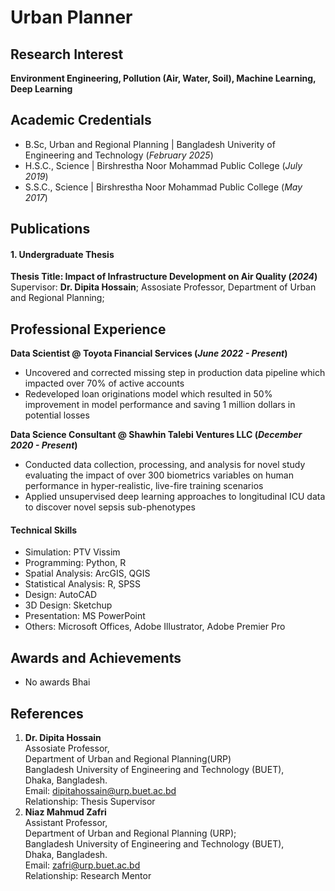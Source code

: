 # Urban Planner

## Research Interest
**Environment Engineering, Pollution (Air, Water, Soil), Machine Learning, Deep Learning**

## Academic Credentials	        		
- B.Sc, Urban and Regional Planning | Bangladesh Univerity of Engineering and Technology (_February 2025_)
- H.S.C., Science | Birshrestha Noor Mohammad Public College (_July 2019_)
- S.S.C., Science | Birshrestha Noor Mohammad Public College (_May 2017_)

## Publications
#### 1. Undergraduate Thesis
**Thesis Title: Impact of Infrastructure Development on Air Quality (_2024_)**
Supervisor: **Dr. Dipita Hossain**; Assosiate Professor, Department of Urban and Regional Planning;



## Professional Experience
**Data Scientist @ Toyota Financial Services (_June 2022 - Present_)**
- Uncovered and corrected missing step in production data pipeline which impacted over 70% of active accounts
- Redeveloped loan originations model which resulted in 50% improvement in model performance and saving 1 million dollars in potential losses

**Data Science Consultant @ Shawhin Talebi Ventures LLC (_December 2020 - Present_)**
- Conducted data collection, processing, and analysis for novel study evaluating the impact of over 300 biometrics variables on human performance in hyper-realistic, live-fire training scenarios
- Applied unsupervised deep learning approaches to longitudinal ICU data to discover novel sepsis sub-phenotypes



#### Technical Skills
- Simulation: PTV Vissim
- Programming: Python, R
- Spatial Analysis: ArcGIS, QGIS
- Statistical Analysis: R, SPSS
- Design: AutoCAD
- 3D Design: Sketchup
- Presentation: MS PowerPoint
- Others: Microsoft Offices, Adobe Illustrator, Adobe Premier Pro

## Awards and Achievements
- No awards Bhai

## References
1. **Dr. Dipita Hossain** </br>
   Assosiate Professor,</br>
   Department of Urban and Regional Planning(URP)</br>
   Bangladesh University of Engineering and Technology (BUET),</br>
   Dhaka, Bangladesh.</br>
   Email: dipitahossain@urp.buet.ac.bd </br>
   Relationship: Thesis Supervisor </br>
2. **Niaz Mahmud Zafri** </br>
   Assistant Professor,</br>
   Department of Urban and Regional Planning (URP);</br>
   Bangladesh University of Engineering and Technology (BUET),</br>
   Dhaka, Bangladesh.</br>
   Email: zafri@urp.buet.ac.bd</br>
   Relationship: Research Mentor
